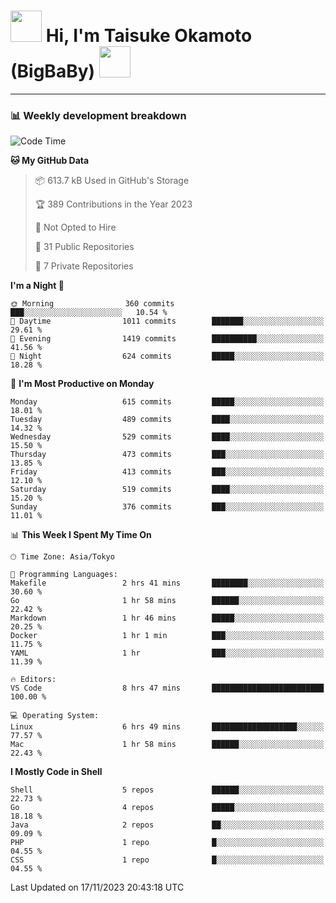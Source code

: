 <!-- Title -->
<h1>
    <img src="https://media.tenor.com/TlyRveJkgo4AAAAi/cloud-cloud-strife.gif" width="50"/> 
    Hi, I'm Taisuke Okamoto (BigBaBy) 
    <img src="https://media.tenor.com/TlyRveJkgo4AAAAi/cloud-cloud-strife.gif" width="50"/>
</h1>

---

<h3> 📊 Weekly development breakdown </h3>
<!-- waka-readme-stats -->

<!--START_SECTION:waka-->
![Code Time](http://img.shields.io/badge/Code%20Time-1%2C650%20hrs%2052%20mins-blue)

**🐱 My GitHub Data** 

> 📦 613.7 kB Used in GitHub's Storage 
 > 
> 🏆 389 Contributions in the Year 2023
 > 
> 🚫 Not Opted to Hire
 > 
> 📜 31 Public Repositories 
 > 
> 🔑 7 Private Repositories 
 > 
**I'm a Night 🦉** 

```text
🌞 Morning                360 commits         ███░░░░░░░░░░░░░░░░░░░░░░   10.54 % 
🌆 Daytime                1011 commits        ███████░░░░░░░░░░░░░░░░░░   29.61 % 
🌃 Evening                1419 commits        ██████████░░░░░░░░░░░░░░░   41.56 % 
🌙 Night                  624 commits         █████░░░░░░░░░░░░░░░░░░░░   18.28 % 
```
📅 **I'm Most Productive on Monday** 

```text
Monday                   615 commits         █████░░░░░░░░░░░░░░░░░░░░   18.01 % 
Tuesday                  489 commits         ████░░░░░░░░░░░░░░░░░░░░░   14.32 % 
Wednesday                529 commits         ████░░░░░░░░░░░░░░░░░░░░░   15.50 % 
Thursday                 473 commits         ███░░░░░░░░░░░░░░░░░░░░░░   13.85 % 
Friday                   413 commits         ███░░░░░░░░░░░░░░░░░░░░░░   12.10 % 
Saturday                 519 commits         ████░░░░░░░░░░░░░░░░░░░░░   15.20 % 
Sunday                   376 commits         ███░░░░░░░░░░░░░░░░░░░░░░   11.01 % 
```


📊 **This Week I Spent My Time On** 

```text
🕑︎ Time Zone: Asia/Tokyo

💬 Programming Languages: 
Makefile                 2 hrs 41 mins       ████████░░░░░░░░░░░░░░░░░   30.60 % 
Go                       1 hr 58 mins        ██████░░░░░░░░░░░░░░░░░░░   22.42 % 
Markdown                 1 hr 46 mins        █████░░░░░░░░░░░░░░░░░░░░   20.25 % 
Docker                   1 hr 1 min          ███░░░░░░░░░░░░░░░░░░░░░░   11.75 % 
YAML                     1 hr                ███░░░░░░░░░░░░░░░░░░░░░░   11.39 % 

🔥 Editors: 
VS Code                  8 hrs 47 mins       █████████████████████████   100.00 % 

💻 Operating System: 
Linux                    6 hrs 49 mins       ███████████████████░░░░░░   77.57 % 
Mac                      1 hr 58 mins        ██████░░░░░░░░░░░░░░░░░░░   22.43 % 
```

**I Mostly Code in Shell** 

```text
Shell                    5 repos             ██████░░░░░░░░░░░░░░░░░░░   22.73 % 
Go                       4 repos             █████░░░░░░░░░░░░░░░░░░░░   18.18 % 
Java                     2 repos             ██░░░░░░░░░░░░░░░░░░░░░░░   09.09 % 
PHP                      1 repo              █░░░░░░░░░░░░░░░░░░░░░░░░   04.55 % 
CSS                      1 repo              █░░░░░░░░░░░░░░░░░░░░░░░░   04.55 % 
```




 Last Updated on 17/11/2023 20:43:18 UTC
<!--END_SECTION:waka-->
